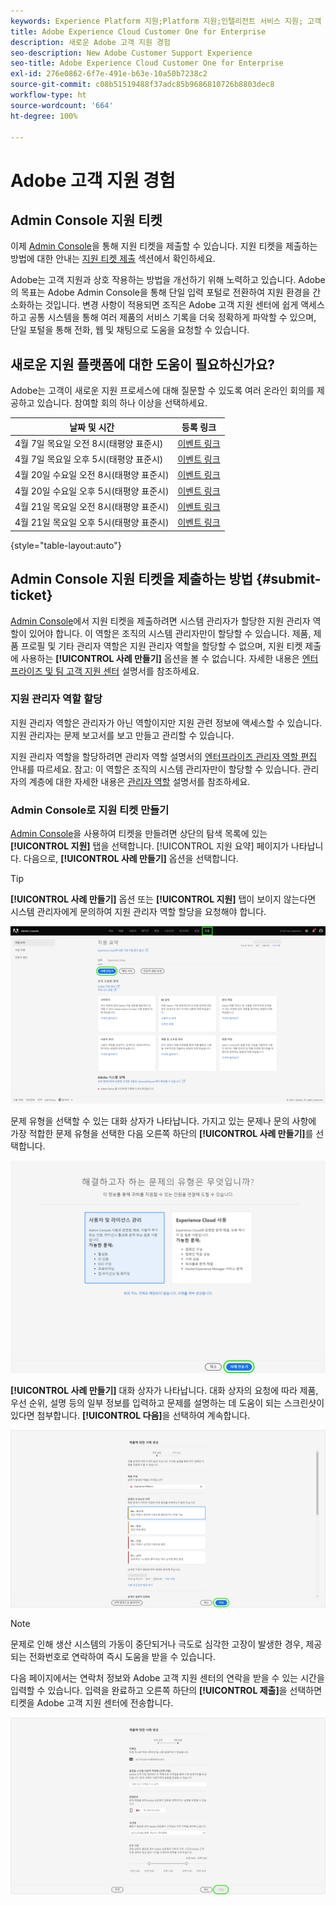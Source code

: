 ```yaml
---
keywords: Experience Platform 지원;Platform 지원;인텔리전트 서비스 지원; 고객 AI 지원; 기여도 AI 지원; RTCDP 지원; 지원 티켓 제출;고객 지원
title: Adobe Experience Cloud Customer One for Enterprise
description: 새로운 Adobe 고객 지원 경험
seo-description: New Adobe Customer Support Experience
seo-title: Adobe Experience Cloud Customer One for Enterprise
exl-id: 276e0862-6f7e-491e-b63e-10a50b7238c2
source-git-commit: c08b51519488f37adc85b9686810726b8803dec8
workflow-type: ht
source-wordcount: '664'
ht-degree: 100%

---
```


# Adobe 고객 지원 경험

## Admin Console 지원 티켓

이제 [Admin Console](https://adminconsole.adobe.com/)을 통해 지원 티켓을 제출할 수 있습니다. 지원 티켓을 제출하는 방법에 대한 안내는 [지원 티켓 제출](#submit-ticket) 섹션에서 확인하세요.

Adobe는 고객 지원과 상호 작용하는 방법을 개선하기 위해 노력하고 있습니다. Adobe의 목표는 Adobe Admin Console을 통해 단일 입력 포털로 전환하여 지원 환경을 간소화하는 것입니다. 변경 사항이 적용되면 조직은 Adobe 고객 지원 센터에 쉽게 액세스하고 공통 시스템을 통해 여러 제품의 서비스 기록을 더욱 정확하게 파악할 수 있으며, 단일 포털을 통해 전화, 웹 및 채팅으로 도움을 요청할 수 있습니다.

## 새로운 지원 플랫폼에 대한 도움이 필요하신가요?

Adobe는 고객이 새로운 지원 프로세스에 대해 질문할 수 있도록 여러 온라인 회의를 제공하고 있습니다. 참여할 회의 하나 이상을 선택하세요.

| 날짜 및 시간 | 등록 링크 |
|--- |--- |
| 4월 7일 목요일 오전 8시(태평양 표준시) | [이벤트 링크](https://event.on24.com/wcc/r/3723732/5288A3B031AD858BF241EB0C0057CD85) |
| 4월 7일 목요일 오후 5시(태평양 표준시) | [이벤트 링크](https://event.on24.com/wcc/r/3723733/286EFEA9E8D9B6BB49464862F5414B8C) |
| 4월 20일 수요일 오전 8시(태평양 표준시) | [이벤트 링크](https://event.on24.com/wcc/r/3712143/05DAF046E4BB864E7C313B056ADE4EB2) |
| 4월 20일 수요일 오후 5시(태평양 표준시) | [이벤트 링크](https://event.on24.com/wcc/r/3723740/A9EDA45FA61D3FFC4BF713419B677F16) |
| 4월 21일 목요일 오전 8시(태평양 표준시) | [이벤트 링크](https://event.on24.com/wcc/r/3723741/C7EBCD38583D4D7AFCBD56029EB17C98) |
| 4월 21일 목요일 오후 5시(태평양 표준시) | [이벤트 링크](https://event.on24.com/wcc/r/3723743/6F41ED2648A621F1419A56F0A52F4446) |

{style=&quot;table-layout:auto&quot;}

## Admin Console 지원 티켓을 제출하는 방법 {#submit-ticket}

[Admin Console](https://adminconsole.adobe.com/)에서 지원 티켓을 제출하려면 시스템 관리자가 할당한 지원 관리자 역할이 있어야 합니다. 이 역할은 조직의 시스템 관리자만이 할당할 수 있습니다. 제품, 제품 프로필 및 기타 관리자 역할은 지원 관리자 역할을 할당할 수 없으며, 지원 티켓 제출에 사용하는 **[!UICONTROL 사례 만들기]** 옵션을 볼 수 없습니다. 자세한 내용은 [엔터프라이즈 및 팀 고객 지원 센터](https://helpx.adobe.com/kr/enterprise/using/support-and-expert-services.html) 설명서를 참조하세요.

### 지원 관리자 역할 할당

지원 관리자 역할은 관리자가 아닌 역할이지만 지원 관련 정보에 액세스할 수 있습니다. 지원 관리자는 문제 보고서를 보고 만들고 관리할 수 있습니다.

지원 관리자 역할을 할당하려면 관리자 역할 설명서의 [엔터프라이즈 관리자 역할 편집](https://helpx.adobe.com/kr/enterprise/using/admin-roles.html#add-admin-teams) 안내를 따르세요. 참고: 이 역할은 조직의 시스템 관리자만이 할당할 수 있습니다. 관리자의 계층에 대한 자세한 내용은 [관리자 역할](https://helpx.adobe.com/kr/enterprise/admin-guide.html/enterprise/using/admin-roles.ug.html) 설명서를 참조하세요.

### Admin Console로 지원 티켓 만들기

[Admin Console](https://adminconsole.adobe.com/)을 사용하여 티켓을 만들려면 상단의 탐색 목록에 있는 **[!UICONTROL 지원]** 탭을 선택합니다. [!UICONTROL 지원 요약] 페이지가 나타납니다. 다음으로, **[!UICONTROL 사례 만들기]** 옵션을 선택합니다.

>[!TIP]
>
> **[!UICONTROL 사례 만들기]** 옵션 또는 **[!UICONTROL 지원]** 탭이 보이지 않는다면 시스템 관리자에게 문의하여 지원 관리자 역할 할당을 요청해야 합니다.

![Admin Console 지원 탭](./assets/Support.png)

문제 유형을 선택할 수 있는 대화 상자가 나타납니다. 가지고 있는 문제나 문의 사항에 가장 적합한 문제 유형을 선택한 다음 오른쪽 하단의 **[!UICONTROL 사례 만들기]**&#x200B;를 선택합니다.

![문제 선택](./assets/select-case-type.png)

**[!UICONTROL 사례 만들기]** 대화 상자가 나타납니다. 대화 상자의 요청에 따라 제품, 우선 순위, 설명 등의 일부 정보를 입력하고 문제를 설명하는 데 도움이 되는 스크린샷이 있다면 첨부합니다. **[!UICONTROL 다음]**&#x200B;을 선택하여 계속합니다.

![사례 만들기](./assets/create_case.png)

>[!NOTE]
>
> 문제로 인해 생산 시스템의 가동이 중단되거나 극도로 심각한 고장이 발생한 경우, 제공되는 전화번호로 연락하여 즉시 도움을 받을 수 있습니다.

다음 페이지에서는 연락처 정보와 Adobe 고객 지원 센터의 연락을 받을 수 있는 시간을 입력할 수 있습니다. 입력을 완료하고 오른쪽 하단의 **[!UICONTROL 제출]**&#x200B;을 선택하면 티켓을 Adobe 고객 지원 센터에 전송합니다.

![티켓 제출](./assets/submit_case.png)

<!--

## What About the Legacy Systems?

New Tickets/Cases will no longer be able to be submitted in legacy systems as of May 11th.  The [Admin Console](https://adminconsole.adobe.com/) will be used to submit new tickets/cases.

### Existing Tickets/Cases

* Between May 11th and May 20th the legacy systems will remain available to work existing tickets/cases to completion.
* Beginning May 20th the support team will migrate remaining open cases from the legacy systems to the new support experience.  You will receive an email notification regarding how to contact support to continue to work these cases.
-->
